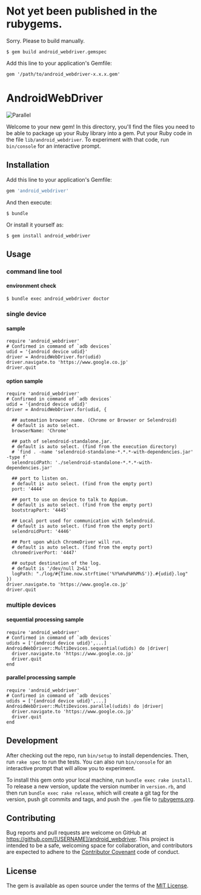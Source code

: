 # Not yet been published in the rubygems.

Sorry.
Please to build manually.

```
$ gem build android_webdriver.gemspec
```

Add this line to your application's Gemfile:

```
gem '/path/to/android_webdriver-x.x.x.gem'
```

# AndroidWebDriver

![Parallel](./parallel_5.gif)

Welcome to your new gem! In this directory, you'll find the files you need to be able to package up your Ruby library into a gem. Put your Ruby code in the file `lib/android_webdriver`. To experiment with that code, run `bin/console` for an interactive prompt.

## Installation

Add this line to your application's Gemfile:

```ruby
gem 'android_webdriver'
```

And then execute:

    $ bundle

Or install it yourself as:

    $ gem install android_webdriver

## Usage

### command line tool

#### environment check

    $ bundle exec android_webdriver doctor

### single device

#### sample

    require 'android_webdriver'
    # Confirmed in command of `adb devices`
    udid = '{android device udid}'
    driver = AndroidWebDriver.for(udid)
    driver.navigate.to 'https://www.google.co.jp'
    driver.quit

#### option sample

    require 'android_webdriver'
    # Confirmed in command of `adb devices`
    udid = '{android device udid}'
    driver = AndroidWebDriver.for(udid, {

      ## automation browser name. (Chrome or Browser or Selendroid)
      # default is auto select.
      browserName: 'Chrome'

      ## path of selendroid-standalone.jar.
      # default is auto select. (find from the execution directory)
      # `find . -name 'selendroid-standalone-*.*.*-with-dependencies.jar' -type f`
      selendroidPath: './selendroid-standalone-*.*.*-with-dependencies.jar'

      ## port to listen on.
      # default is auto select. (find from the empty port)
      port: '4444'

      ## port to use on device to talk to Appium.
      # default is auto select. (find from the empty port)
      bootstrapPort: '4445'

      ## Local port used for communication with Selendroid.
      # default is auto select. (find from the empty port)
      selendroidPort: '4446'

      ## Port upon which ChromeDriver will run.
      # default is auto select. (find from the empty port)
      chromedriverPort: '4447'

      ## output destination of the log.
      # default is '/dev/null 2>&1'
      logPath: "./log/#{Time.now.strftime('%Y%m%d%H%M%S')}.#{udid}.log"
    })
    driver.navigate.to 'https://www.google.co.jp'
    driver.quit

### multiple devices

#### sequential processing sample

    require 'android_webdriver'
    # Confirmed in command of `adb devices`
    udids = ['{android device udid}',...]
    AndroidWebDriver::MultiDevices.sequential(udids) do |driver|
      driver.navigate.to 'https://www.google.co.jp'
      driver.quit
    end

#### parallel processing sample

    require 'android_webdriver'
    # Confirmed in command of `adb devices`
    udids = ['{android device udid}',...]
    AndroidWebDriver::MultiDevices.parallel(udids) do |driver|
      driver.navigate.to 'https://www.google.co.jp'
      driver.quit
    end

## Development

After checking out the repo, run `bin/setup` to install dependencies. Then, run `rake spec` to run the tests. You can also run `bin/console` for an interactive prompt that will allow you to experiment.

To install this gem onto your local machine, run `bundle exec rake install`. To release a new version, update the version number in `version.rb`, and then run `bundle exec rake release`, which will create a git tag for the version, push git commits and tags, and push the `.gem` file to [rubygems.org](https://rubygems.org).

## Contributing

Bug reports and pull requests are welcome on GitHub at https://github.com/[USERNAME]/android_webdriver. This project is intended to be a safe, welcoming space for collaboration, and contributors are expected to adhere to the [Contributor Covenant](contributor-covenant.org) code of conduct.


## License

The gem is available as open source under the terms of the [MIT License](http://opensource.org/licenses/MIT).

